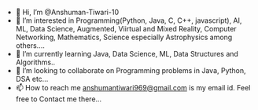- 👋 Hi, I’m @Anshuman-Tiwari-10
- 👀 I’m interested in Programming(Python, Java, C, C++, javascript), AI, ML, Data Science, Augmented, Viirtual and Mixed Reality, Computer Networking, Mathematics, Science especially Astrophysics among others....
- 🌱 I’m currently learning Java, Data Science, ML, Data Structures and Algorithms..
- 💞️ I’m looking to collaborate on Programming problems in Java, Python, DSA etc...
- 📫 How to reach me anshumantiwari969@gmail.com is my email id. Feel free to Contact me there...

<!---
Anshuman-Tiwari-10/Anshuman-Tiwari-10 is a ✨ special ✨ repository because its `README.md` (this file) appears on your GitHub profile.
You can click the Preview link to take a look at your changes.
--->
